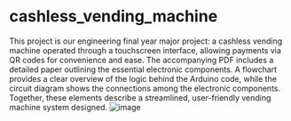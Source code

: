 # cashless_vending_machine
This project is our engineering final year major project: a cashless vending machine operated through a touchscreen interface, allowing payments via QR codes for convenience and ease. The accompanying PDF includes a detailed paper outlining the essential electronic components. A flowchart provides a clear overview of the logic behind the Arduino code, while the circuit diagram shows the connections among the electronic components. Together, these elements describe a streamlined, user-friendly vending machine system designed.
![image](https://github.com/user-attachments/assets/b16ab4b4-da39-4892-9d22-dd5acda0a1ea)
